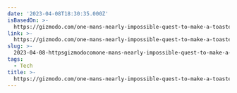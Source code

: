 ```yaml
---
date: '2023-04-08T18:30:35.000Z'
isBasedOn: >-
  https://gizmodo.com/one-mans-nearly-impossible-quest-to-make-a-toaster-from-5794368
link: >-
  https://gizmodo.com/one-mans-nearly-impossible-quest-to-make-a-toaster-from-5794368
slug: >-
  2023-04-08-httpsgizmodocomone-mans-nearly-impossible-quest-to-make-a-toaster-from-5794368
tags:
  - Tech
title: >-
  https://gizmodo.com/one-mans-nearly-impossible-quest-to-make-a-toaster-from-5794368
---
```


